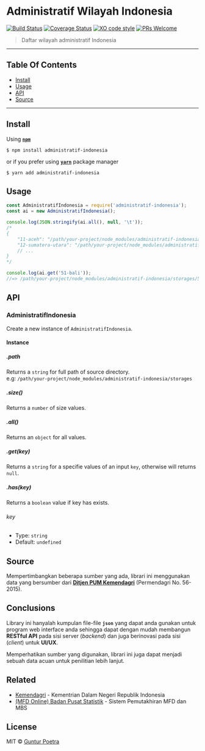 # Administratif Wilayah Indonesia
[![Build Status](https://travis-ci.org/iguntur/administratif-indonesia.svg?branch=master)](https://travis-ci.org/iguntur/administratif-indonesia) [![Coverage Status](https://coveralls.io/repos/github/iguntur/administratif-indonesia/badge.svg)](https://coveralls.io/github/iguntur/administratif-indonesia) [![XO code style](https://img.shields.io/badge/code_style-XO-5ed9c7.svg)](https://github.com/sindresorhus/xo) [![PRs Welcome](https://img.shields.io/badge/PRs-Welcome-1e9eff.svg)](http://makeapullrequest.com)

> Daftar wilayah administratif Indonesia

---

## Table Of Contents

- [Install](#install)
- [Usage](#usage)
- [API](#api)
- [Source](#source)

---


## Install

Using [__`npm`__](https://npmjs.com)

```
$ npm install administratif-indonesia
```

or if you prefer using [__`yarn`__](https://yarnpkg.com) package manager

```
$ yarn add administratif-indonesia
```


## Usage

```js
const AdministratifIndonesia = require('administratif-indonesia');
const ai = new AdministratifIndonesia();

console.log(JSON.stringify(ai.all(), null, '\t'));
/*
{
    "11-aceh": "/path/your-project/node_modules/administratif-indonesia/storages/11-aceh.json",
    "12-sumatera-utara": "/path/your-project/node_modules/administratif-indonesia/storages/12-sumatera-utara.json",
    // ...
}
*/

console.log(ai.get('51-bali'));
//=> /path/your-project/node_modules/administratif-indonesia/storages/51-bali.json
```

## API

### AdministratifIndonesia

Create a new instance of `AdministratifIndonesia`.

#### Instance

##### .path

Returns a `string` for full path of source directory. <br>
e.g: `/path/your-project/node_modules/administratif-indonesia/storages`

##### .size()

Returns a `number` of size values.

##### .all()

Returns an `object` for all values.

##### .get(key)

Returns a `string` for a specifie values of an input `key`, otherwise will returns `null`.

##### .has(key)

Returns a `boolean` value if key has exists.

###### key

- Type: `string`
- Default: `undefined`


## Source

Mempertimbangkan beberapa sumber yang ada, librari ini menggunakan data yang bersumber dari [**Ditjen PUM Kemendagri**](http://www.kemendagri.go.id/pages/data-wilayah) (Permendagri No. 56-2015).


## Conclusions

Library ini hanyalah kumpulan file-file **`json`** yang dapat anda gunakan untuk program web interface anda sehingga dapat dengan mudah membangun **RESTful API** pada sisi server (_backend_) dan juga berinovasi pada sisi (_client_) untuk **UI/UX**.

Memperhatikan sumber yang digunakan, librari ini juga dapat menjadi sebuah data acuan untuk penilitian lebih lanjut.


## Related

- [Kemendagri](http://www.kemendagri.go.id) - Kementrian Dalam Negeri Republik Indonesia
- [(MFD Online) Badan Pusat Statistik](http://mfdonline.bps.go.id) - Sistem Pemutakhiran MFD dan MBS


## License

MIT © [Guntur Poetra](https://github.com/iguntur)
